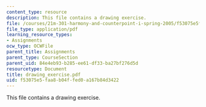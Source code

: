 ```yaml
---
content_type: resource
description: This file contains a drawing exercise.
file: /courses/21m-301-harmony-and-counterpoint-i-spring-2005/f53075e5faa8b04ffed0a167b84d3422_drawing_exercise.pdf
file_type: application/pdf
learning_resource_types:
- Assignments
ocw_type: OCWFile
parent_title: Assignments
parent_type: CourseSection
parent_uid: 84e4eb93-b285-ee61-df33-ba27bf276d5d
resourcetype: Document
title: drawing_exercise.pdf
uid: f53075e5-faa8-b04f-fed0-a167b84d3422
---
```

This file contains a drawing exercise.

